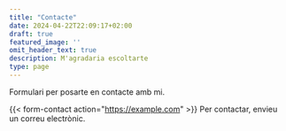 ```yaml
---
title: "Contacte"
date: 2024-04-22T22:09:17+02:00
draft: true
featured_image: ''
omit_header_text: true
description: M'agradaria escoltarte
type: page
---
```



Formulari per posarte en contacte amb mi.

{{< form-contact action="https://example.com" >}}
Per contactar, envieu un correu electrònic.
